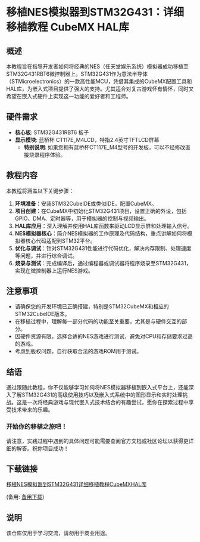 # 移植NES模拟器到STM32G431：详细移植教程 CubeMX HAL库

## 概述

本教程旨在指导开发者如何将经典的NES（任天堂娱乐系统）模拟器成功移植至STM32G431RBT6微控制器上。STM32G431作为意法半导体（STMicroelectronics）的一款高性能MCU，凭借其集成的CubeMX配置工具和HAL库，为嵌入式项目提供了强大的支持。尤其适合对复古游戏怀有情怀，同时又希望在嵌入式硬件上实现这一功能的爱好者和工程师。

## 硬件需求

- **核心板**: STM32G431RBT6 板子
- **显示模块**: 蓝桥杯 CT117E_M4LCD，特指2.4英寸TFTLCD屏幕
   - **特别说明**: 如果您拥有蓝桥杯CT117E_M4型号的开发板，可以不经修改直接烧录程序体验。

## 教程内容

本教程将涵盖以下关键步骤：

1. **环境准备**：安装STM32CubeIDE或类似IDE，配置CubeMX。
2. **项目创建**：在CubeMX中初始化STM32G431项目，设置正确的外设，包括GPIO、DMA、定时器等，用于模拟器的控制与视频输出。
3. **HAL库应用**：深入理解并使用HAL库函数来驱动LCD显示屏和处理输入信号。
4. **NES模拟器核心**：简介NES模拟器的工作原理及代码结构，重点讲解如何将模拟器核心代码适配到STM32平台。
5. **优化与调试**：针对STM32G431性能进行代码优化，解决内存限制、处理速度等问题，并进行综合调试。
6. **烧录与测试**：完成编译后，通过编程器或调试器将程序烧录至STM32G431，实现在微控制器上运行NES游戏。

## 注意事项

- 请确保您的开发环境已正确搭建，特别是STM32CubeMX和相应的STM32CubeIDE版本。
- 在移植过程中，理解每一部分代码的功能至关重要，尤其是与硬件交互的部分。
- 因硬件资源有限，选择合适的NES游戏进行测试，避免对CPU和存储要求过高的游戏。
- 考虑到版权问题，自行获取合法的游戏ROM用于测试。

## 结语

通过跟随此教程，你不仅能够学习如何将NES模拟器移植到嵌入式平台上，还能深入了解STM32G431的高级使用技巧以及嵌入式系统中的图形显示和实时处理挑战。这是一次将经典游戏与现代嵌入式技术结合的有趣尝试，愿你在探索过程中享受技术带来的乐趣。

### 开始你的移植之旅吧！

请注意，实践过程中遇到的具体问题可能需要查阅官方文档或社区论坛以获得更详细的解答。祝你项目成功！

## 下载链接
[移植NES模拟器到STM32G431详细移植教程CubeMXHAL库](https://pan.quark.cn/s/23d793fad48e) 

(备用: [备用下载](https://pan.baidu.com/s/1UY7gpoC0tPQGZLqhTdEvmA?pwd=1234))

## 说明

该仓库仅用于学习交流，请勿用于商业用途。
